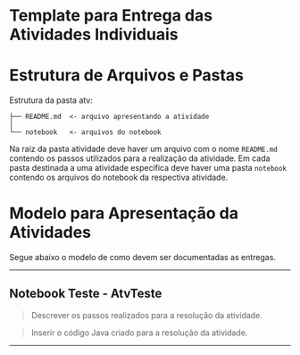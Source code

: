 # Template para Entrega das Atividades Individuais

# Estrutura de Arquivos e Pastas

Estrutura da pasta atv:

~~~
├── README.md  <- arquivo apresentando a atividade
│
└── notebook   <- arquivos do notebook

~~~

Na raiz da pasta atividade deve haver um arquivo com o nome `README.md` contendo os passos utilizados para a realização da atividade.
Em cada pasta destinada a uma atividade específica deve haver uma pasta `notebook` contendo 
os arquivos do notebook da respectiva atividade.


# Modelo para Apresentação da Atividades

Segue abaixo o modelo de como devem ser documentadas as entregas.

<hr>


## Notebook Teste - AtvTeste

> Descrever os passos realizados para a resolução da atividade.  

> Inserir o código Java criado para a resolução da atividade. 


<hr>